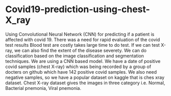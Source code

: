 # Covid19-prediction-using-chest-X_ray
Using Convolutional Neural Network (CNN) for predicting if a patient is affected with covid 19.
There was a need for rapid evaluation of the covid test results
Blood test are costly takes large time to do test.
If we can test X-ray, we can also find the extent of the disease severety.
We can do classification based on the image classification and segmentation techniques.
We are using a CNN based model.
We have a date of positive covid samples (chest X-ray) which was being recorded by a group of docters on github which have 142 positive covid samples.
We also need negative samples, so we have a popular dataset on kaggle that is ches xray dataset.
Chest X-ray dataset gives the images in three category i.e. Normal, Bacterial pnemonia, Viral pnemonia.
